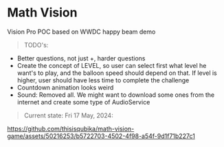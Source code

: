 # Math Vision

Vision Pro POC based on WWDC happy beam demo

> TODO's:
- Better questions, not just +, harder questions
- Create the concept of LEVEL, so user can select first what level he want's to play, and the balloon speed should depend on that. If level is higher, user
should have less time to complete the challenge
- Countdown animation looks weird
- Sound: Removed all. We might want to download some ones from the internet and create some type of AudioService

> Current state: Fri 17 May, 2024:

https://github.com/thisisqubika/math-vision-game/assets/50216253/b5722703-4502-4f98-a54f-9d1f71b227c1

